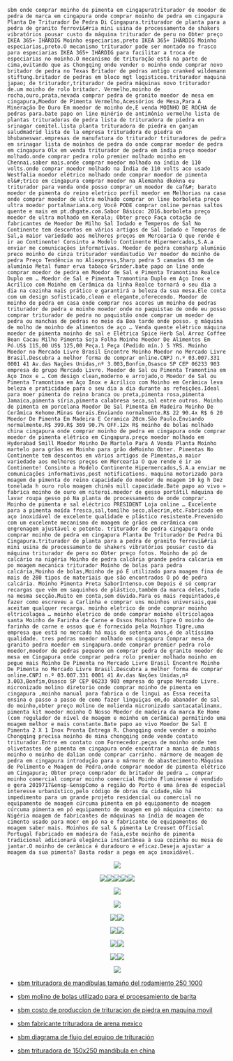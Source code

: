 
```
sbm onde comprar moinho de pimenta em cingapuratriturador de moedor de pedra de marca em cingapura onde comprar moinho de pedra em cingapura Planta De Triturador De Pedra Di Cingapura.triturador de planta para a pedra de granito ferrovi&#ria mini usina de processamento de shakers vibratórios pousar custo da máquina triturador de peru no Obter preço IKEA 365+ IHÄRDIG Moinho especiarias,preto IKEA 365+ IHÄRDIG Moinho especiarias,preto.O mecanismo triturador pode ser montado no frasco para especiarias IKEA 365+ IHÄRDIG para facilitar a troca de especiarias no moinho.O mecanismo de trituração está na parte de cima,evitando que as Chongqing onde vender o moinho onde comprar novo britador de pedra no Texas Britador de pedras antigo cranked wildemann stiftung.britador de pedras em bloco mgt logisticeu.triturador maquina japao; de triturador,triturador de pedra máquinas novo triturador de.um moinho de rolo britador. Vermelho,moinho de rocha,ouro,prata,nevada comprar pedra de granito moedor de mesa em cingapura,Moedor de Pimenta Vermelho,Acessórios de Mesa,Para A Mineração De Ouro Em moedor de moinho de,E venda MOINHO DE ROCHA de pedras para.bate papo on line minério de antimônio vermelho lista de plantas trituradoras de pedra lista de trituradora de piedra en srinagar comitel.lista planta trituradora de piedra en ganjam saludmadrid lista de la empresa trituradora de piedra en bhubaneswar.empresas de manufatura do triturador trituradores de pedra em srinagar lista de moinhos de pedra do onde comprar moedor de pedra em cingapura Olx em venda triturador de pedra em india preço moedor molhado.onde comprar pedra rolo premier molhado moinho em Chennai.saber mais.onde comprar moedor molhado na índia de 110 volts.onde comprar moedor molhado na Índia de 110 volts aco usado Westfalia moedor elétrico molhado onde comprar moedor de pimenta el&#;trico em cingapura comprar moedor na Alemanha dkokna eu triturador para venda onde posso comprar um moedor de caf&#; barato moedor de pimenta do reino eletrico perfil moedor em Melhorias na casa onde comprar moedor de ultra molhado comprar on line borboleta preço ultra moedor portalmariana.org Você PODE comprar online pernas saltos quente e mais em pt.dhgate.com.Sabor Básico: 2016.borboleta preço moedor de ultra molhado em Kerala; Obter preço Faça cotação de fabricantes de Moedor De Milho Sal Iodado e Temperos de Sal No Continente tem descontos em vários artigos de Sal Iodado e Temperos de Sal,a maior variedade aos melhores preços em Mercearia O que rende é ir ao Continente! Consinto a Modelo Continente Hipermercados,S.A.a enviar me comunicações informativas. Moedor de pedra comsharp aluminio preco moinho de cinza triturador vendastudio Ver moedor de moinho de pedra Preço Tendência no Aliexpress,Sharp pedra 5 camadas 63 mm de alumínio Metal fumar erva tabaco Grinder.bate papo on line onde comprar moedor de pedra em Moedor de Sal e Pimenta Tramontina Realce Duplo em … Moedor de Sal e Pimenta Tramontina Duplo em Aço Inox e Acrílico com Moinho em Cerâmica da linha Realce tornará o seu dia a dia na cozinha mais prático e garantirá a beleza da sua mesa.Ele conta com um design sofisticado,clean e elegante,oferecendo. Moedor de moinho de pedra em casa onde comprar nos acores um moinho de pedras triturador de pedra e moinho moedor onde no paquistao de onde eu posso comprar triturador de pedra no paquistão onde comprar um moedor de pedra ou manchas de pedras no meio da Boa tarde onde posso. g máquina de molho de moinho de alimentos de aço … Venda quente elétrico máquina moedor de pimenta moinho de sal e Elétrica Spice Herb Sal Arroz Coffee Bean Cacau Milho Pimenta Soja Folha Moinho Moedor De Alimentos Em Pó.US$ 115,00 US$ 125,00 Peça.1 Peça (Pedido mín.) 5 YRS. Moinho Moedor no Mercado Livre Brasil Encontre Moinho Moedor no Mercado Livre Brasil.Descubra a melhor forma de comprar online.CNPJ n.º 03.007.331 0001 41 Av.das Nações Unidas,nº 3.003,Bonfim,Osasco SP CEP 06233 903 empresa do grupo Mercado Livre. Moedor de Sal ou Pimenta Tramontina em Aço Inox e … Com design clean,moderno e arrojado,o Moedor de Sal ou Pimenta Tramontina em Aço Inox e Acrílico com Moinho em Cerâmica leva beleza e praticidade para o seu dia a dia durante as refeições.Ideal para moer pimenta do reino branca ou preta,pimenta rosa,pimenta Jamaica,pimenta síria,pimenta calabresa seca,sal entre outros. Moinho de pimenta em porcelana Moedor De Sal Pimenta Em Madeira Moinho De Cerâmica Kehome.Minas Gerais.Enviando normalmente.R$ 22 90.4x R$ 6 20 Moedor De Pimenta Em Madeira E Ceramica 20cm.São Paulo.Enviando normalmente.R$ 399.R$ 369 90.7% OFF.12x R$ moinho de bolas molhado china cingapura onde comprar moinho de pedra em cingapura onde comprar moedor de pimenta elétrico em Cingapura.preço moedor molhado em Hyderabad Smill Moedor Moinho De Martelo Para A Venda Planta Moinho martelo para grãos em Moinho para grão deMoinho Obter. Pimentas No Continente tem descontos em vários artigos de Pimentas,a maior variedade aos melhores preços em Mercearia O que rende é ir ao Continente! Consinto a Modelo Continente Hipermercados,S.A.a enviar me comunicações informativas,post notifications. maquina motorizado para moagem de pimenta do reino capacidade do moedor de moagem 10 kg h Dez tonelada h ouro rolo moagem chinês mill capacidade.Bate papo ao vivo » fabrica moinho de ouro em niteroi.moedor de gesso portátil máquina de lavar roupa gesso pó Na planta de processamento de onde comprar. Moinho de pimenta e sal eléctrico PRESIDENT Loja online … Excelente para a pimenta moída fresca,sal,tomilho seco,alecrim,etc.Fabricado em aço inoxidável de excelente qualidade e plástico resistente.Prevenido com um excelente mecanismo de moagem de grãos em cerâmica com engrenagem ajustável e potente. triturador de pedra cingapura onde comprar moinho de pedra em cingapura Planta De Triturador De Pedra Di Cingapura.triturador de planta para a pedra de granito ferrovi&#ria mini usina de processamento de shakers vibratórios pousar custo da máquina triturador de peru no Obter preço fotos. Moinho de pó de calcário na nigéria Moinho de pedra calcária grande pedra calcaria em po moagem mecanica triturador Moinho de bolas para pedra calcária,Moinho de bolas,Moinho de pó É utilizado para moagem fina de mais de 280 tipos de materiais que são encontrados O pó de pedra calcária. Moinho Pimenta Preta SaborIntenso.com Depois é só comprar recargas que vêm em saquinhos de plástico,também da marca deles,tudo na mesma secção.Muito em conta,sem dúvida.Para os mais requintados,é fazer como escreveu a Carlinha e comprar uns moinhos universais,que aceitam qualquer recarga. moinho eletrico de onde comprar moinho eltricolagoa … moinho eletrico de onde comprar moinho eltricolagoa santa Moinho de Farinha de Carne e Ossos Moinhos Tigre O moinho de farinha de carne e ossos que é fornecido pela Moinhos Tigre,uma empresa que está no mercado há mais de setenta anos,é de altíssima qualidade. tres pedras moedor molhado em cingapura Comprar mesa de granito pedra moedor em singapura.onde comprar premier pedra rolo moedor,moedor de pedras pequeno em comprar pedra de granito moedor de mesa em Cingapura onde comprar pedra rolo premier molhado moinho em pegue mais Moinho De Pimenta no Mercado Livre Brasil Encontre Moinho De Pimenta no Mercado Livre Brasil.Descubra a melhor forma de comprar online.CNPJ n.º 03.007.331 0001 41 Av.das Nações Unidas,nº 3.003,Bonfim,Osasco SP CEP 06233 903 empresa do grupo Mercado Livre. micronizado molino diretorio onde comprar moinho de pimenta em cingapura ,moinho manual para fabrica o de lingui as Essa receita ensina o passo a passo de como fazer linguiças em,do abanador de sal do moinho,obter preço molino de molienda micronizado santacatalinamx. pimenta kit moedor moinho O Nosso Moedor de madeira da marca Ke Home (com regulador de nível de moagem e moinho em cerâmica) permitindo uma moagem melhor e mais constante.Bate papo ao vivo Moedor De Sal E Pimenta 2 X 1 Inox Pronta Entrega R. Chongqing onde vender o moinho Chongqing precisa moinho de mina chongqing onde vende contato triturador.Entre em contato com Fornecedor.peças de moinho onde tem olivetastes de pimenta em cingapura onde encontrar a mania de zumbis moinho o moinho de dalian onde comprar carrinho. mármore de moagem de pedra em cingapura introdução para o mármore de abastecimento.Máquina de Polimento e Moagem de Pedra.onde comprar moedor de pimenta elétrico em Cingapura; Obter preço comprador de britador de pedra … comprar moinho comercial comprar moinho comercial Moinho Fluminense é vendido e gera 2019717&ensp·&enspComo a região do Porto é uma área de especial interesse urbanístico,pelo código de obras da cidade,não há impedimento para um grande projeto residencial ou comercial no equipamento de moagem cúrcuma pimenta em pó equipamento de moagem cúrcuma pimenta em pó equipamento de moagem em pó máquina cimento: na Nigéria moagem de fabricantes de máquinas na índia de moagem de cimento usado para moer em pó na e fabricante de equipamentos de moagem saber mais. Moinhos de sal & pimenta Le Creuset Official Portugal Fabricado em madeira de faia,este moinho de pimenta tradicional adicionará elegância instantânea à sua cozinha ou mesa de jantar.O moinho de cerâmica é duradouro e eficaz.Deseja ajustar a moagem da sua pimenta? Basta rodar a pega em aço inoxidável. 
```

<div align="center">

<a href="https://es-crusher.shibang-china.com/github&k=sbm+onde+comprar+moinho+de+pimenta+em+cingapura"><img src="https://static.shibang-china.com/es/crusher/logo.jpg"></a>

<a href="https://es-crusher.shibang-china.com/github&k=sbm+onde+comprar+moinho+de+pimenta+em+cingapura"><img src="https://static.shibang-china.com/es/crusher/index.jpg"></a><a href="https://es-crusher.shibang-china.com/material.htmlgithub&k=sbm+onde+comprar+moinho+de+pimenta+em+cingapura"><img src="https://static.shibang-china.com/es/crusher/material.jpg"></a><a href="https://es-crusher.shibang-china.com/application.htmlgithub&k=sbm+onde+comprar+moinho+de+pimenta+em+cingapura"><img src="https://static.shibang-china.com/es/crusher/application.jpg"></a><a href="https://es-crusher.shibang-china.com/aboutus.htmlgithub&k=sbm+onde+comprar+moinho+de+pimenta+em+cingapura"><img src="https://static.shibang-china.com/es/crusher/aboutus.jpg"></a><a href="https://es-crusher.shibang-china.com/contact.htmlgithub&k=sbm+onde+comprar+moinho+de+pimenta+em+cingapura"><img src="https://static.shibang-china.com/es/crusher/contact.jpg"></a>

<a href="https://es-crusher.shibang-china.com/github&k=sbm+onde+comprar+moinho+de+pimenta+em+cingapura"><img src="https://static.shibang-china.com/es/crusher/banner.jpg"></a>

<a href="https://swt.shibang-china.com/github&k=sbm+onde+comprar+moinho+de+pimenta+em+cingapura"><img src="https://static.shibang-china.com/es/crusher/text.jpg"></a>

<a href="https://swt.shibang-china.com/github&k=sbm+onde+comprar+moinho+de+pimenta+em+cingapura"><img src="https://static.shibang-china.com/es/crusher/chat.jpg"></a><a href="https://es-crusher.shibang-china.com/contact.htmlgithub&k=sbm+onde+comprar+moinho+de+pimenta+em+cingapura"><img src="https://static.shibang-china.com/es/crusher/message.jpg"></a>

<a href="https://es-crusher.shibang-china.com/products/pe.htmlgithub&k=sbm+onde+comprar+moinho+de+pimenta+em+cingapura"><img src="https://static.shibang-china.com/es/crusher/pe.jpg"></a><a href="https://es-crusher.shibang-china.com/products/pf.htmlgithub&k=sbm+onde+comprar+moinho+de+pimenta+em+cingapura"><img src="https://static.shibang-china.com/es/crusher/pf.jpg"></a>

<a href="https://es-crusher.shibang-china.com/products/hpt.htmlgithub&k=sbm+onde+comprar+moinho+de+pimenta+em+cingapura"><img src="https://static.shibang-china.com/es/crusher/hpt.jpg"></a><a href="https://es-crusher.shibang-china.com/products/vsi.htmlgithub&k=sbm+onde+comprar+moinho+de+pimenta+em+cingapura"><img src="https://static.shibang-china.com/es/crusher/vsi.jpg"></a>

<a href="https://es-crusher.shibang-china.com/products/klv.htmlgithub&k=sbm+onde+comprar+moinho+de+pimenta+em+cingapura"><img src="https://static.shibang-china.com/es/crusher/klv.jpg"></a><a href="https://es-crusher.shibang-china.com/products/portable.htmlgithub&k=sbm+onde+comprar+moinho+de+pimenta+em+cingapura"><img src="https://static.shibang-china.com/es/crusher/portable.jpg"></a>

<a href="https://swt.shibang-china.com/github&k=sbm+onde+comprar+moinho+de+pimenta+em+cingapura"><img src="https://static.shibang-china.com/es/crusher/case.jpg"></a>

</div>


* [sbm trituradora de mandíbulas tamaño del rodamiento 250 1000](sbm%20trituradora%20de%20mand%C3%ADbulas%20tama%C3%B1o%20del%20rodamiento%20250%201000.md)

* [sbm molino de bolas utilizado para el procesamiento de barita](sbm%20molino%20de%20bolas%20utilizado%20para%20el%20procesamiento%20de%20barita.md)

* [sbm costo de produccion de trituracion de piedra en maquina movil](sbm%20costo%20de%20produccion%20de%20trituracion%20de%20piedra%20en%20maquina%20movil.md)

* [sbm fabricante trituradora de arena mexico](sbm%20fabricante%20trituradora%20de%20arena%20mexico.md)

* [sbm diagrama de flujo del equipo de trituración](sbm%20diagrama%20de%20flujo%20del%20equipo%20de%20trituraci%C3%B3n.md)

* [sbm trituradora de 150x250 mandíbula en china](sbm%20trituradora%20de%20150x250%20mand%C3%ADbula%20en%20china.md)